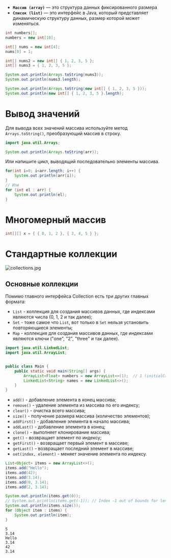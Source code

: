 - **`Массив (array)`** — это структура данных фиксированного размера
- **`Список (list)`** — это интерфейс в Java, который представляет динамическую структуру данных, размер которой может изменяться.


```java
int numbers[];
numbers = new int[10];

int[] nums = new int[4];
nums[0] = 1;

int[] nums2 = new int[] { 1, 2, 3, 5 };
int[] nums3 = { 1, 2, 3, 5 };

System.out.println(Arrays.toString(nums3));
System.out.println(nums3.length);

System.out.println(Arrays.toString(new int[] { 1, 2, 3, 5 }));
System.out.println(new int[] { 1, 2, 3, 5 }.length);
```

# Вывод значений

Для вывода всех значений массива используйте метод `Arrays.toString()`, преобразующий массив в строку.

```java
import java.util.Arrays;
```
```java
System.out.println(Arrays.toString(arr));
```

Или напишите цикл, выводящий последовательно элементы массива.

```java
for(int i=0; i<arr.length; i++) {
    System.out.println(arr[i]);
}
// Или
for (int el : arr) {
    System.out.println(el);
}
```

# Многомерный массив

```java
int[][] x = { { 0, 1, 2 }, { 3, 4, 5 } };
```

# Стандартные коллекции

![collections.jpg](Languages/Java/collections.jpg)


## Основные коллекции
Помимо главного интерфейса Collection есть три других главных формата:

- `List` - коллекция для создания массивов данных, где индексами являются числа (0, 1, 2 и так далее);
- `Set` - тоже самое что `List`, вот только в `Set` нельзя установить повторяющиеся элементы;
- `Map` - коллекция для создания массивов данных, где индексами являются ключи ("one", "2", "three" и так далее).


```java
import java.util.LinkedList;
import java.util.ArrayList;


public class Main {
    public static void main(String[] args) {
        ArrayList<Float> numbers = new ArrayList<>(1);  // 1 (initialCapacity) можно не указывать
        LinkedList<String> names = new LinkedList<>();
    }
}
```

- `add()` - добавление элемента в конец массива;
- `remove()` - удаление элемента из массива по его индексу;
- `clear()` - очистка всего массива;
- `size()` - получение размера массива (количество элементов);
- `addFirst()` - добавление элемента в начало массива;
- `addLast()` - добавление элемента в конец;
- `clone()` - выполняет клонирование массива;
- `get()` - возвращает элемент по индексу;
- `getFirst()` - возвращает первый элемент в массиве;
- `getLast()` - возвращает последний элемент в массиве;
- `set(index, element)` - меняет значение элемента по индексу.


```java
List<Object> items = new ArrayList<>();
items.add("Hello");
items.add(42);
items.add(3.14);
items.add(0, 3.14);
items.add(2, 3.14);

System.out.println(items.get(0));
// System.out.println(items.get(-1)); // Index -1 out of bounds for length 5
System.out.println(items.size());
for (Object item : items) {
    System.out.println(item);
}
```
```output
5
3.14
Hello
3.14
42
3.14
```
